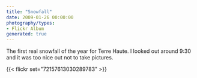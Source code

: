 ```yaml
---
title: "Snowfall"
date: 2009-01-26 00:00:00
photography/types:
- Flickr Album
generated: true
---
```

The first real snowfall of the year for Terre Haute.  I looked out around 9:30 and it was too nice out not to take pictures.

{{< flickr set="72157613030289783" >}}

